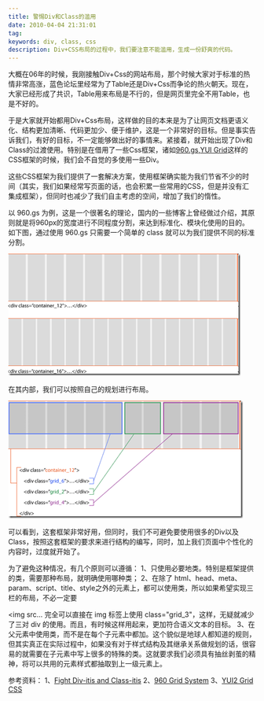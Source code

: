 ```yaml
---
title: 警惕Div和Class的滥用
date: 2010-04-04 21:31:01
tag: 
keywords: div, class, css
description: Div+CSS布局的过程中，我们要注意不能滥用，生成一份舒爽的代码。
---
```


大概在06年的时候，我刚接触Div+Css的网站布局，那个时候大家对于标准的热情非常高涨，蓝色论坛里经常为了Table还是Div+Css而争论的热火朝天。现在，大家已经形成了共识，Table用来布局是不行的，但是网页里完全不用Table，也是不好的。

于是大家就开始都用Div+Css布局，这样做的目的本来是为了让网页文档更语义化、结构更加清晰、代码更加少、便于维护，这是一个非常好的目标。但是事实告诉我们，有好的目标，不一定能够做出好的事情来。紧接着，就开始出现了Div和Class的过渡使用。特别是在借用了一些Css框架，诸如[960.gs](http://960.gs/),[YUI Grid](http://developer.yahoo.com/yui/grids/)这样的CSS框架的时候，我们会不自觉的多使用一些Div。

这些CSS框架为我们提供了一套解决方案，使用框架确实能为我们节省不少的时间（其实，我们如果经常写页面的话，也会积累一些常用的CSS，但是并没有汇集成框架），但同时也减少了我们自主考虑的空间，增加了我们的惰性。

以 960.gs 为例，这是一个很著名的理论，国内的一些博客上曾经做过介绍，其原则就是将960px的宽度进行不同程度分割，来达到标准化、模块化使用的目的。如下图，通过使用 960.gs 只需要一个简单的 class 就可以为我们提供不同的标准分割。

![](./20100404-div-css/image_thumb.png)

在其内部，我们可以按照自己的规划进行布局。

![](./20100404-div-css/image_thumb_1.png)

可以看到，这套框架非常好用，但同时，我们不可避免要使用很多的Div以及Class，按照这套框架的要求来进行结构的编写，同时，加上我们页面中个性化的内容时，过度就开始了。

为了避免这种情况，有几个原则可以遵循：
1、只使用必要地类。特别是框架提供的类，需要那种布局，就明确使用哪种类；
2、在除了 html、head、meta、param、script、title、style之外的元素上，都可以使用类，所以如果希望实现三栏的布局，不必一定要 <div class="grid_3"><img src… 完全可以直接在 img 标签上使用 class="grid_3"，这样，无疑就减少了三对 div 的使用。而且，有时候这样用起来，更加符合语义文本的目标。
3、在父元素中使用类，而不是在每个子元素中都加。这个貌似是地球人都知道的规则，但其实真正在实际过程中，如果没有对于样式结构及其继承关系做规划的话，很容易的就需要在子元素中写上很多的特殊的类。这就要求我们必须具有抽丝剥茧的精神，将可以共用的元素样式都抽取到上一级元素上。

参考资料：
1、[Fight Div-itis and Class-itis](http://www.webdesignerdepot.com/2010/03/fight-div-itis-and-class-itis-with-the-960-grid-system/)
2、[960 Grid System](http://960.gs/)
3、[YUI2 Grid CSS](http://developer.yahoo.com/yui/grids/)












